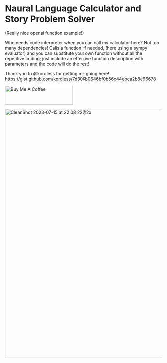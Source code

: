 # Naural Language Calculator and Story Problem Solver 
(Really nice openai function example!)

Who needs code interpreter when you can call my calculator here? 
Not too many dependencies! Calls a function iff needed, (here using a sympy evaluator) and you can substitute your own function without all the repetitive
coding; just include an effective function description with parameters and the code will do the rest!

Thank you to @kordless for getting me going here! https://gist.github.com/kordless/7d306b0646bf0b56c44ebca2b8e96678

<a href="https://www.buymeacoffee.com/dlteach" target="_blank"><img src="https://cdn.buymeacoffee.com/buttons/v2/default-yellow.png" alt="Buy Me A Coffee" style="height: 60px !important;width: 217px !important;" ></a>

<img width="800" alt="CleanShot 2023-07-15 at 22 08 22@2x" src="https://github.com/DrDavidL/chat_direct/assets/92898146/995350ce-45d7-40b6-9a06-b009e3f54c8b">
